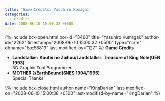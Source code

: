 ```yaml
---
title: 'Game Credits: Yasuhiro Kumagai'
categories:
  - credits
date: 2008-06-10 15:00:32 +0500
---
```

{% include box-open.html box-id="3460" title="Yasuhiro Kumagai:" author-id="2262" timestamp="2008-06-10 15:00:32 +0500" type="norm" dbname="box58813" last-modified-by="127" %}
<b>Game Credits</b>
<UL>

<LI><b>Landstalker: Koutei no Zaihou/Landstalker: Treasure of King Nole(GEN 1993)</b><BR />
3D Graphic Tool Programmer</LI>
<LI><b>MOTHER 2/EarthBound(SNES 1994/1995)</b><BR />
Special Thanks</LI>

</UL>
{% include box-close.html author-name="KingDarian" last-modified-on="2008-06-10 15:00:38 +0500" last-modified-by-name="KingDarian" %}
